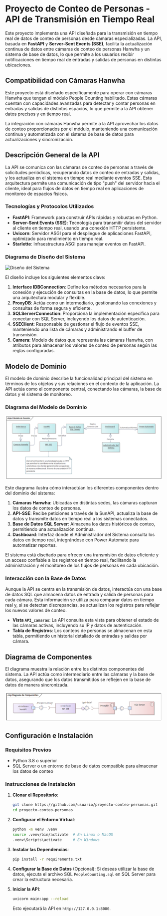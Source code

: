 # Proyecto de Conteo de Personas - API de Transmisión en Tiempo Real

Este proyecto implementa una API diseñada para la transmisión en tiempo real de datos de conteo de personas desde cámaras especializadas. La API, basada en **FastAPI** y **Server-Sent Events (SSE)**, facilita la actualización continua de datos entre cámaras de conteo de personas Hanwha y un sistema de base de datos, lo que permite a los usuarios recibir notificaciones en tiempo real de entradas y salidas de personas en distintas ubicaciones.

## Compatibilidad con Cámaras Hanwha
Este proyecto está diseñado específicamente para operar con cámaras Hanwha que tengan el módulo People Counting habilitado. Estas cámaras cuentan con capacidades avanzadas para detectar y contar personas en entradas y salidas de distintos espacios, lo que permite a la API obtener datos precisos y en tiempo real.

La integración con cámaras Hanwha permite a la API aprovechar los datos de conteo proporcionados por el módulo, manteniendo una comunicación continua y automatizada con el sistema de base de datos para actualizaciones y sincronización.

## Descripción General de la API

La API se comunica con las cámaras de conteo de personas a través de solicitudes periódicas, recuperando datos de conteo de entradas y salidas, y los actualiza en el sistema en tiempo real mediante eventos SSE. Esta arquitectura permite una comunicación de tipo "push" del servidor hacia el cliente, ideal para flujos de datos en tiempo real en aplicaciones de monitoreo de espacios físicos.

### Tecnologías y Protocolos Utilizados

- **FastAPI**: Framework para construir APIs rápidas y robustas en Python.
- **Server-Sent Events (SSE)**: Tecnología para transmitir datos del servidor al cliente en tiempo real, usando una conexión HTTP persistente.
- **Uvicorn**: Servidor ASGI para el despliegue de aplicaciones FastAPI, optimizado para rendimiento en tiempo real.
- **Starlette**: Infraestructura ASGI para manejar eventos en FastAPI.

### Diagrama de Diseño del Sistema

![Diseño del Sistema](Diseño%20del%20Sistema.png)

El diseño incluye los siguientes elementos clave:

1. **Interface IDBConnection**: Define los métodos necesarios para la conexión y ejecución de consultas en la base de datos, lo que permite una arquitectura modular y flexible.
2. **ProxyDB**: Actúa como un intermediario, gestionando las conexiones y consultas de forma segura y eficiente.
3. **SQLServerConnection**: Proporciona la implementación específica para conectar con SQL Server, incluyendo los datos de autenticación.
4. **SSEClient**: Responsable de gestionar el flujo de eventos SSE, manteniendo una lista de cámaras y administrando el buffer de transmisión.
5. **Camera**: Modelo de datos que representa las cámaras Hanwha, con atributos para almacenar los valores de conteo de personas según las reglas configuradas.

## Modelo de Dominio

El modelo de dominio describe la funcionalidad principal del sistema en términos de los objetos y sus relaciones en el contexto de la aplicación. La API actúa como el componente central, conectando las cámaras, la base de datos y el sistema de monitoreo.

### Diagrama del Modelo de Dominio

![Modelo de Dominio](Modelo%20de%20Dominio.png)

Este diagrama ilustra cómo interactúan los diferentes componentes dentro del dominio del sistema:

1. **Cámaras Hanwha**: Ubicadas en distintas sedes, las cámaras capturan los datos de conteo de personas.
2. **API-SSE**: Recibe peticiones a través de la SunAPI, actualiza la base de datos y transmite datos en tiempo real a los sistemas conectados.
3. **Base de Datos SQL Server**: Almacena los datos históricos de conteo, permitiendo una actualización continua.
4. **Dashboard**: Interfaz donde el Administrador del Sistema consulta los datos en tiempo real, integrándose con Power Automate para automatizar reportes.

El sistema está diseñado para ofrecer una transmisión de datos eficiente y un acceso confiable a los registros en tiempo real, facilitando la administración y el monitoreo de los flujos de personas en cada ubicación.

### Interacción con la Base de Datos

Aunque la API se centra en la transmisión de datos, interactúa con una base de datos SQL que almacena datos de entrada y salida de personas para cada cámara. Esta información se utiliza para comparar datos en tiempo real y, si se detectan discrepancias, se actualizan los registros para reflejar los nuevos valores de conteo.

- **Vista `API_camaras`**: La API consulta esta vista para obtener el estado de las cámaras activas, incluyendo su IP y datos de autenticación.
- **Tabla de Registros**: Los conteos de personas se almacenan en esta tabla, permitiendo un historial detallado de entradas y salidas por cámara.

## Diagrama de Componentes

El diagrama muestra la relación entre los distintos componentes del sistema. La API actúa como intermediario entre las cámaras y la base de datos, asegurando que los datos transmitidos se reflejen en la base de datos de manera sincronizada.

![Diagrama de Componentes](Diagrama_de_Componentes.png)



## Configuración e Instalación

### Requisitos Previos

- Python 3.8 o superior
- SQL Server o un entorno de base de datos compatible para almacenar los datos de conteo

### Instrucciones de Instalación

1. **Clonar el Repositorio**:
   ```bash
   git clone https://github.com/usuario/proyecto-conteo-personas.git
   cd proyecto-conteo-personas
   ```

2. **Configurar el Entorno Virtual**:
   ```bash
   python -m venv .venv
   source .venv/bin/activate  # En Linux o MacOS
   .venv\Scripts\activate     # En Windows
   ```

3. **Instalar las Dependencias**:
   ```bash
   pip install -r requirements.txt
   ```

4. **Configurar la Base de Datos** (Opcional): Si deseas utilizar la base de datos, ejecuta el archivo SQL `PeopleCounting.sql` en SQL Server para crear la estructura necesaria.

5. **Iniciar la API**:
   ```bash
   uvicorn main:app --reload
   ```
   Esto ejecutará la API en `http://127.0.0.1:8000`.
